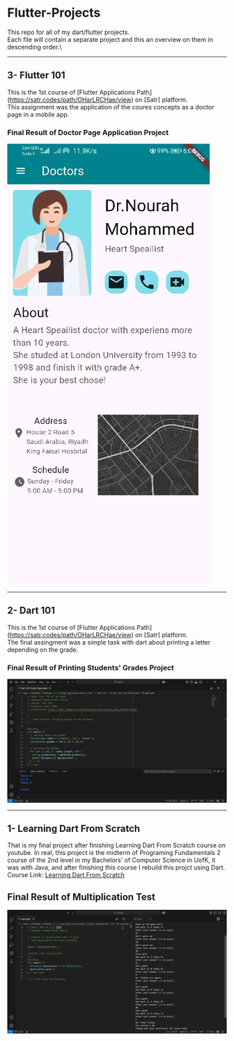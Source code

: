 # Flutter-Projects
This repo for all of my dart/flutter projects.\
Each file will contain a separate project and this an overview on them in descending order.\

---

## 3- Flutter 101
This is the 1st course of [Flutter Applications Path] (https://satr.codes/path/OHarLRCHae/view) on [Satr] platform.\
This assignment was the application of the coures concepts as a doctor page in a mobile app.

### Final Result of Doctor Page Application Project
![Doctor Page](https://github.com/AbobakerAhmed/Flutter-Projects/blob/main/2-Flutter_Application_Path_on_Satr/2-%20Flutter%20101/Doctor%20Page%20Application/Doctor%20Page%20Final%20Result.jpg)

---


## 2- Dart 101
This is the 1st course of [Flutter Applications Path] (https://satr.codes/path/OHarLRCHae/view) on [Satr] platform.\
The final assingment was a simple task with dart about printing a letter depending on the grade.

### Final Result of Printing Students' Grades Project
![Output of Printing Students' Grades Project](https://github.com/AbobakerAhmed/Flutter-Projects/blob/main/2-Flutter_Application_Path_on_Satr/1-%20Dart_101/Output.png)


---


## 1- Learning Dart From Scratch
That is my final project after finishing Learning Dart From Scratch course on youtube.
In real, this project is the midterm of Programing Fundamentals 2 course of the 2nd level in my Bachelors' of Computer Science in UofK, it was with Java, and after finishing this course I rebuild this projct using Dart.\
Course Link: [Learning Dart From Scratch](https://www.youtube.com/watch?v=kgN7veo9tC0&list=PL93xoMrxRJIsYc9L0XBSaiiuq01JTMQ_o)
## Final Result of Multiplication Test
![Dart Multiplication Test](https://github.com/AbobakerAhmed/Flutter-Projects/blob/main/1-Learn_Dart_From_Scratch/Project1_MultiplyTest/Final%20Result.png)



